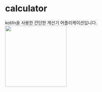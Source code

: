 # calculator

kotiln을 사용한 간단한 계산기 어플리케이션입니다.  
<img width=200 src="https://user-images.githubusercontent.com/59160428/86740277-7bdadd80-c071-11ea-95cb-b4318766e5c3.png">
